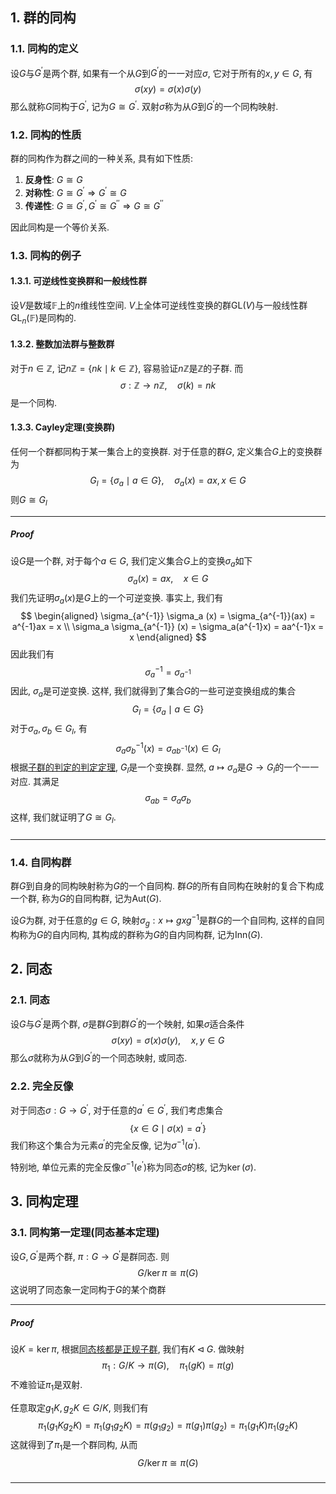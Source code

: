 ## 1. 群的同构
### 1.1. 同构的定义
设$G$与$G^{\prime}$是两个群, 如果有一个从$G$到$G^{\prime}$的一一对应$\sigma$, 它对于所有的$x, y\in G$, 有
$$
\sigma(xy) = \sigma(x)\sigma(y)
$$
那么就称$G$同构于$G^{\prime}$, 记为$G\cong G^{\prime}$. 双射$\sigma$称为从$G$到$G^{\prime}$的一个同构映射. 



### 1.2. 同构的性质
群的同构作为群之间的一种关系, 具有如下性质:
1. **反身性**: $G\cong G$
2. **对称性**: $G\cong G^{\prime}\Longrightarrow G^{\prime}\cong G$
3. **传递性**: $G\cong G^{\prime}, G^{\prime}\cong G^{\prime\prime} \Longrightarrow G\cong G^{\prime\prime}$

因此同构是一个等价关系. 

### 1.3. 同构的例子
#### 1.3.1. 可逆线性变换群和一般线性群
设$V$是数域$\mathbb{F}$上的$n$维线性空间. $V$上全体可逆线性变换的群$\mathrm{GL}(V)$与一般线性群$\mathrm{GL}_n(\mathbb{F})$是同构的. 
#### 1.3.2. 整数加法群与整数群
对于$n\in \mathbb{Z}$, 记$n\mathbb{Z} = \{nk\mid k\in \mathbb{Z}\}$, 容易验证$n\mathbb{Z}$是$\mathbb{Z}$的子群. 而
$$
\sigma: \mathbb{Z} \to n\mathbb{Z},\quad\sigma(k) = nk
$$
是一个同构. 
#### 1.3.3. Cayley定理(变换群)
任何一个群都同构于某一集合上的变换群. 对于任意的群$G$, 定义集合$G$上的变换群为
$$
G_l = \{\sigma_a\mid a\in G\}, \quad \sigma_a(x) = ax, x\in G
$$
则$G\cong G_l$
___
##### Proof
设$G$是一个群, 对于每个$a\in G$, 我们定义集合$G$上的变换$\sigma_a$如下
$$
\sigma_a(x) = ax, \quad x\in G
$$
我们先证明$\sigma_a(x)$是$G$上的一个可逆变换. 事实上, 我们有
$$
\begin{aligned} 
   \sigma_{a^{-1}} \sigma_a (x) = \sigma_{a^{-1}}(ax) = a^{-1}ax = x \\
   \sigma_a \sigma_{a^{-1}} (x) = \sigma_a(a^{-1}x) = aa^{-1}x = x
\end{aligned}
$$
因此我们有
$$
\sigma_a^{-1} = \sigma_{a^{-1}}
$$
因此, $\sigma_a$是可逆变换. 这样, 我们就得到了集合$G$的一些可逆变换组成的集合
$$
G_l = \{\sigma_a\mid a\in G\}
$$
对于$\sigma_a, \sigma_b\in G_l$, 有
$$
\sigma_a \sigma_b^{-1}(x) = \sigma_{ab^{-1}}(x) \in G_l
$$
根据[子群的判定的判定定理](Lecture%201.%20子群#1.3.%20子群的判定), $G_l$是一个变换群. 显然, $a\mapsto\sigma_a$是$G\to G_l$的一个一一对应. 其满足
$$
\sigma_{ab} = \sigma_a\sigma_b
$$
这样, 我们就证明了$G\cong G_l$.
#####
___

### 1.4. 自同构群
群$G$到自身的同构映射称为$G$的一个自同构. 群$G$的所有自同构在映射的复合下构成一个群, 称为$G$的自同构群, 记为$\mathrm{Aut}(G)$.

设$G$为群, 对于任意的$g\in G$, 映射$\sigma_g: x\mapsto gxg^{-1}$是群$G$的一个自同构, 这样的自同构称为$G$的自内同构, 其构成的群称为$G$的自内同构群, 记为$\mathrm{Inn}(G)$.


## 2. 同态
### 2.1. 同态
设$G$与$G^{\prime}$是两个群, $\sigma$是群$G$到群$G^{\prime}$的一个映射, 如果$\sigma$适合条件
$$
\sigma(xy) = \sigma(x)\sigma(y), \quad x, y\in G
$$
那么$\sigma$就称为从$G$到$G^{\prime}$的一个同态映射, 或同态. 

### 2.2. 完全反像
对于同态$\sigma: G\to G^{\prime}$, 对于任意的$a^{\prime}\in G^{\prime}$, 我们考虑集合
$$
\{x\in G\mid \sigma(x) = a^{\prime}\}
$$
我们称这个集合为元素$a^{\prime}$的完全反像, 记为$\sigma^{-1}(a^{\prime})$. 

特别地, 单位元素的完全反像$\sigma^{-1}(e^{\prime})$称为同态$\sigma$的核, 记为$\ker(\sigma)$. 



## 3. 同构定理
### 3.1. 同构第一定理(同态基本定理)
设$G, G^{\prime}$是两个群, $\pi: G\to G^{\prime}$是群同态. 则
$$
G / \ker \pi \cong \pi(G)
$$
这说明了同态象一定同构于$G$的某个商群
___
##### Proof
设$K = \ker \pi$, 根据[同态核都是正规子群](Lecture%204.%20稳定化子、中心化子和正规化子#2.3.1.%20同态核都是正规子群), 我们有$K\triangleleft G$. 做映射
$$
\pi_1: G/K \to \pi(G), \quad \pi_1(gK) = \pi(g)
$$
不难验证$\pi_1$是双射. 

任意取定$g_1K, g_2K\in G / K$, 则我们有
$$
\pi_1(g_1K g_2 K) = \pi_1(g_1g_2K) = \pi(g_1g_2) = \pi(g_1)\pi(g_2) = \pi_1(g_1K)\pi_1(g_2K)
$$
这就得到了$\pi_1$是一个群同构, 从而
$$
G / \ker \pi \cong \pi(G)
$$
#####
___